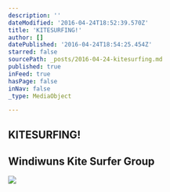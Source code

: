 ```yaml
---
description: ''
dateModified: '2016-04-24T18:52:39.570Z'
title: 'KITESURFING!'
author: []
datePublished: '2016-04-24T18:54:25.454Z'
starred: false
sourcePath: _posts/2016-04-24-kitesurfing.md
published: true
inFeed: true
hasPage: false
inNav: false
_type: MediaObject

---
```

<article style=""><h1>KITESURFING!</h1></article>

<article style=""><h1>Windiwuns Kite Surfer Group</h1><img src="http://windiwuns.com/wp-content/uploads/2013/03/image6.jpg" /></article>